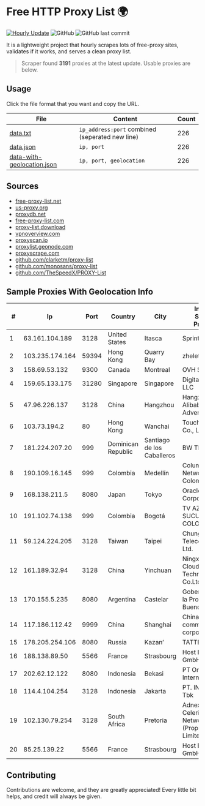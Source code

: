 
# Free HTTP Proxy List 🌍

[![Hourly Update](https://github.com/mertguvencli/http-proxy-list/actions/workflows/main.yml/badge.svg?branch=main)](https://github.com/mertguvencli/http-proxy-list/actions/workflows/main.yml)
![GitHub](https://img.shields.io/github/license/mertguvencli/http-proxy-list)
![GitHub last commit](https://img.shields.io/github/last-commit/mertguvencli/http-proxy-list)

It is a lightweight project that hourly scrapes lots of free-proxy sites, validates if it works, and serves a clean proxy list.


> Scraper found **3191** proxies at the latest update. Usable proxies are below.

## Usage

Click the file format that you want and copy the URL.


|File|Content|Count|
|----|-------|-----|
|[data.txt](https://raw.githubusercontent.com/mertguvencli/http-proxy-list/main/proxy-list/data.txt)|`ip_address:port` combined (seperated new line)|226|
|[data.json](https://raw.githubusercontent.com/mertguvencli/http-proxy-list/main/proxy-list/data.json)|`ip, port`|226|
|[data-with-geolocation.json](https://raw.githubusercontent.com/mertguvencli/http-proxy-list/main/proxy-list/data-with-geolocation.json)|`ip, port, geolocation`|226|

## Sources

* [free-proxy-list.net](https://free-proxy-list.net)
* [us-proxy.org](https://www.us-proxy.org)
* [proxydb.net](http://proxydb.net)
* [free-proxy-list.com](https://free-proxy-list.com/?page=&port=&type%5B%5D=http&type%5B%5D=https&up_time=0&search=Search)
* [proxy-list.download](https://www.proxy-list.download/HTTP)
* [vpnoverview.com](https://vpnoverview.com/privacy/anonymous-browsing/free-proxy-servers)
* [proxyscan.io](https://www.proxyscan.io)
* [proxylist.geonode.com](https://proxylist.geonode.com/api/proxy-list?limit=300&page=1&sort_by=lastChecked&sort_type=desc&protocols=http,https)
* [proxyscrape.com](https://api.proxyscrape.com/v2/?request=displayproxies&protocol=http&timeout=10000&country=all&ssl=all&anonymity=all)
* [github.com/clarketm/proxy-list](https://raw.githubusercontent.com/clarketm/proxy-list/master/proxy-list-raw.txt)
* [github.com/monosans/proxy-list](https://raw.githubusercontent.com/monosans/proxy-list/main/proxies/http.txt)
* [github.com/TheSpeedX/PROXY-List](https://raw.githubusercontent.com/TheSpeedX/PROXY-List/master/http.txt)


## Sample Proxies With Geolocation Info

|#|Ip|Port|Country|City|Internet Service Provider|
|-|--|----|-------|----|-------------------------|
|1|63.161.104.189|3128|United States|Itasca|Sprint|
|2|103.235.174.164|59394|Hong Kong|Quarry Bay|zhelet limited|
|3|158.69.53.132|9300|Canada|Montreal|OVH SAS|
|4|159.65.133.175|31280|Singapore|Singapore|DigitalOcean, LLC|
|5|47.96.226.137|3128|China|Hangzhou|Hangzhou Alibaba Advertising Co|
|6|103.73.194.2|80|Hong Kong|Wanchai|TouchPal HK Co., Limited|
|7|181.224.207.20|999|Dominican Republic|Santiago de los Caballeros|BW TELECOM|
|8|190.109.16.145|999|Colombia|Medellín|Columbus Networks Colombia|
|9|168.138.211.5|8080|Japan|Tokyo|Oracle Corporation|
|10|191.102.74.138|999|Colombia|Bogotá|TV AZTECA SUCURSAL COLOMBIA|
|11|59.124.224.205|3128|Taiwan|Taipei|Chunghwa Telecom Co., Ltd.|
|12|161.189.32.94|3128|China|Yinchuan|Ningxia West Cloud Data Technology Co.Ltd.|
|13|170.155.5.235|8080|Argentina|Castelar|Gobernacion de la Provincia de Buenos Aires|
|14|117.186.112.42|9999|China|Shanghai|China Mobile communications corporation|
|15|178.205.254.106|8080|Russia|Kazan’|TATTELECOM|
|16|188.138.89.50|5566|France|Strasbourg|Host Europe GmbH|
|17|202.62.12.122|8080|Indonesia|Bekasi|PT Orion Cyber Internet|
|18|114.4.104.254|3128|Indonesia|Jakarta|PT. INDOSAT Tbk|
|19|102.130.79.254|3128|South Africa|Pretoria|Adnexus Celerity Networks (Proprietary) Limited|
|20|85.25.139.22|5566|France|Strasbourg|Host Europe GmbH|



## Contributing

Contributions are welcome, and they are greatly appreciated! Every
little bit helps, and credit will always be given.

